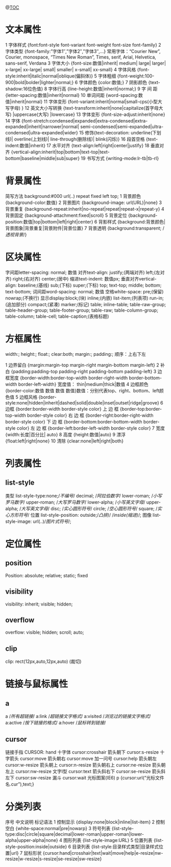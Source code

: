 
@[TOC](目录)

# 文本属性

1 字体样式 {font:font-style font-variant font-weight font-size font-family}
2 字体类型 {font-family:”字体1″,”字体2″,”字体3″,…} 常用字体：“Courier New”, Courier, monospace, “Times New Roman”, Times, serif, Arial, Helvetica, sans-serif, Verdana
3 字体大小 {font-size:数值|inherit| medium| large| larger| x-large| xx-large| small| smaller| x-small| xx-small}
4 字体风格 {font-style:inherit|italic|normal|oblique(偏斜体)}
5 字体粗细  {font-weight:100-900|bold|bolder|lighter|normal;}
6 字体颜色  {color:数值;}
7 阴影颜色 {text-shadow:16位色值}
8 字体行高  {line-height:数值|inherit|normal;}
9 字 间 距  {letter-spacing:数值|inherit|normal}
10 单词间距 {word-spacing:数值|inherit|normal}
11 字体变形 {font-variant:inherit|normal|small-cps(小型大写字母) }
12 英文大小写转换 {text-transform:inherit|none|capitalize(首字母大写) |uppercase(大写) |lowercase}
13 字体变形 {font-size-adjust:inherit|none}
14 字体 {font-stretch:condensed|expanded|extra-condensed|extra-expanded|inherit|narrower|normal| semi-condensed|semi-expanded|ultra-condensed|ultra-expanded|wider}
15 修饰{text-decoration: underline(下划线)| overline(上划线)| line-through(删除线)| blink(闪烁)}
16 段首空格  {text-indent:数值|inherit}
17 水平对齐 {text-align:left|right|center|justify}
18 垂直对齐 {vertical-align:inherit|top|bottom|text-top|text-bottom|baseline|middle|sub|super}
19 书写方式 {writing-mode:lr-tb|tb-rl}



# 背景属性
简写方法 background:#000 url(..) repeat fixed left top;
1 背景颜色 {background-color:数值}
2 背景图片 {background-image: url(URL)|none}
3 背景重复 {background-repeat:inherit|no-repeat|repeat|repeat-x|repeat-y}
4 背景固定 {background-attachment:fixed|scroll}
5 背景定位 {background-position:数值|top|bottom|left|right|center}
6 背影样式 {background:背景颜色|背景图象|背景重复|背景附件|背景位置}
7 背景透明 {background:transparent; /*透视背景*/}

# 区块属性
字间距letter-spacing: normal; 数值
对齐text-align: justify;(两端对齐) left;(左对齐) right;(右对齐) center;(居中)
缩进text-indent: 数值px;
垂直对齐vertical-align: baseline;(基线) sub;(下标) super;(下标) top; text-top; middle; bottom; text-bottom;
词间距word-spacing: normal; 数值
空格white-space: pre;(保留) nowrap;(不换行)
显示display:block;(块) inline;(内嵌) list-item;(列表项) run-in;(追加部分) compact;(紧凑) marker;(标记) table; inline-table; table-raw-group; table-header-group; table-footer-group; table-raw; table-column-group; table-column; table-cell; table-caption;(表格标题)

# 方框属性
width:; height:; float:; clear:both; margin:; padding:;     顺序：上右下左

1 边界留白 {margin:margin-top margin-right margin-bottom margin-left}
2 补白 {padding:padding-top padding-right padding-bottom padding-left}
3 边框宽度 {border-width:border-top-width border-right-width border-bottom-width border-left-width}
宽度值： thin|medium|thick|数值
4 边框颜色 {border-color:数值 数值 数值 数值}数值：分别代表top、right、bottom、left颜色值
5 边框风格 {border-style:none|hidden|inherit|dashed|solid|double|inset|outset|ridge|groove}
6 边框 {border:border-width border-style color}
上 边 框 {border-top:border-top-width border-style color}
右 边 框 {border-right:border-right-width border-style color}
下 边 框 {border-bottom:border-bottom-width border-style color}
左 边 框 {border-left:border-left-width border-style color}
7 宽度 {width:长度|百分比| auto}
8 高度 {height:数值|auto}
9 漂浮 {float:left|right|none}
10 清除 {clear:none|left|right|both}



# 列表属性
## list-style

类型 list-style-type:none;/*不编号*/ decimal; /*阿拉伯数字*/ lower-roman; /*小写罗马数字*/ upper-roman; /*大写罗马数字*/ lower-alpha; /*小写英文字母*/ upper-alpha; /*大写英文字母*/ disc; /*实心圆形符号*/ circle; /*空心圆形符号*/ square; /*实心方形符号*/
位置 list-style-position: outside;/*凸排)*/ /*inside(缩进)*/;
图像 list-style-image: url(..)/*图片式符号*/;



# 定位属性
## position

Position: absolute; relative; static; fixed

## visibility

visibility: inherit; visible; hidden;

## overflow

overflow: visible; hidden; scroll; auto;

## clip

clip: rect(12px,auto,12px,auto) (裁切)







# 链接与鼠标属性
## **a**

a /*所有超链接*/
a:link /*超链接文字格式*/
a:visited /*浏览过的链接文字格式*/
a:active /*按下链接的格式*/
a:hover /*鼠标转到链接*/

## **cursor**

链接手指 CURSOR: hand
十字体 cursor:crosshair
箭头朝下 cursor:s-resize
十字箭头 cursor:move
箭头朝右 cursor:move
加一问号 cursor:help
箭头朝左 cursor:w-resize
箭头朝上 cursor:n-resize
箭头朝右上 cursor:ne-resize
箭头朝左上 cursor:nw-resize
文字I型 cursor:text
箭头斜右下 cursor:se-resize
箭头斜左下 cursor:sw-resize
漏斗 cursor:wait
光标图案(IE6)  p {cursor:url(“光标文件名.cur”),text;}



# 分类列表
序号 中文说明 标记语法
1 控制显示 {display:none|block|inline|list-item}
2 控制空白 {white-space:normal|pre|nowarp}
3 符号列表 {list-style-type:disc|circle|square|decimal|lower-roman|upper-roman|lower-alpha|upper-alpha|none}
4 图形列表 {list-style-image:URL}
5 位置列表 {list-style-position:inside|outside}
6 目录列表 {list-style:目录样式类型|目录样式位置|url}
7 鼠标形状 {cursor:hand|crosshair|text|wait|move|help|e-resize|nw-resize|w-resize|s-resize|se-resize|sw-resize}


